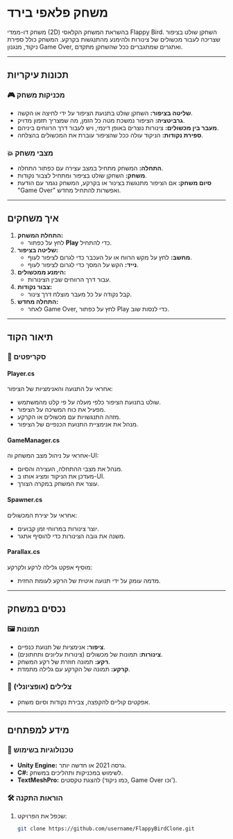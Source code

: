 # משחק פלאפי בירד

משחק דו-ממדי (2D) בהשראת המשחק הקלאסי Flappy Bird. השחקן שולט בציפור שצריכה לעבור מכשולים של צינורות ולהימנע מהתנגשות בקרקע. המשחק כולל ספירת ניקוד, מנגנון Game Over, ואתגרים שמתגברים ככל שהשחקן מתקדם.

---

## **תכונות עיקריות**

### 🎮 **מכניקות משחק**
- **שליטה בציפור:** השחקן שולט בתנועת הציפור על ידי לחיצה או הקשה.
- **גרביטציה:** הציפור נמשכת מטה כל הזמן, מה שמצריך תזמון מדויק.
- **מעבר בין מכשולים:** צינורות נוצרים באופן דינמי, ויש לעבור דרך הרווחים ביניהם.
- **ספירת נקודות:** הניקוד עולה ככל שהציפור עוברת את המכשולים בהצלחה.

### 💥 **מצבי משחק**
- **התחלה:** המשחק מתחיל במצב עצירה עם כפתור התחלה.
- **משחק:** השחקן שולט בציפור ומתחיל לצבור נקודות.
- **סיום משחק:** אם הציפור מתנגשת בצינור או בקרקע, המשחק נגמר עם הודעת "Game Over" ואפשרות להתחיל מחדש.

---

## **איך משחקים**

1. **התחלת המשחק:**
   - לחץ על כפתור **Play** כדי להתחיל.
2. **שליטה בציפור:**
   - **מחשב:** לחץ על מקש הרווח או על העכבר כדי לגרום לציפור לעוף.
   - **נייד:** הקש על המסך כדי לגרום לציפור לעוף.
3. **הימנע ממכשולים:**
   - עבור דרך הרווחים שבין הצינורות.
4. **צבור נקודות:**
   - קבל נקודה על כל מעבר מוצלח דרך צינור.
5. **התחלה מחדש:**
   - לאחר Game Over, לחץ על כפתור Play כדי לנסות שוב.

---

## **תיאור הקוד**

### 📜 **סקריפטים**

#### **Player.cs**
אחראי על התנועה והאנימציות של הציפור:
- שולט בתנועת הציפור כלפי מעלה על פי קלט מהמשתמש.
- מפעיל את כוח המשיכה על הציפור.
- מזהה התנגשויות עם מכשולים או הקרקע.
- מנהל את אנימציית התנועת הכנפיים של הציפור.

#### **GameManager.cs**
אחראי על ניהול מצב המשחק וה-UI:
- מנהל את מצבי ההתחלה, העצירה והסיום.
- מעדכן את הניקוד ומציג אותו ב-UI.
- עוצר את המשחק במקרה הצורך.

#### **Spawner.cs**
אחראי על יצירת המכשולים:
- יוצר צינורות במרווחי זמן קבועים.
- משנה את גובה הצינורות כדי להוסיף אתגר.

#### **Parallax.cs**
מוסיף אפקט גלילה לרקע ולקרקע:
- מדמה עומק על ידי תנועה איטית של הרקע לעומת החזית.

---

## **נכסים במשחק**

### 🖼️ **תמונות**
- **ציפור:** אנימציות של תנועת כנפיים.
- **צינורות:** תמונות של מכשולים (צינורות עליונים ותחתונים).
- **רקע:** תמונה חוזרת של רקע המשחק.
- **קרקע:** תמונה של הקרקע עם גלילה מתמדת.

### 🎵 **צלילים (אופציונלי)**
- אפקטים קוליים להקפצה, צבירת נקודות וסיום משחק.

---

## **מידע למפתחים**

### 🚀 **טכנולוגיות בשימוש**
- **Unity Engine:** גרסה 2021 או חדשה יותר.
- **C#:** לשימוש במכניקות ותהליכים במשחק.
- **TextMeshPro:** להצגת טקסטים (כמו ניקוד, Game Over וכו').

### 🛠️ **הוראות התקנה**
1. שכפל את הפרויקט:
   ```bash
   git clone https://github.com/username/FlappyBirdClone.git
